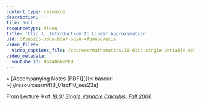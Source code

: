 ```yaml
---
content_type: resource
description: ''
file: null
resourcetype: Video
title: 'Clip 1: Introduction to Linear Approximation'
uid: 6f2e5165-3d0a-b6a7-6028-4f89a387ec1a
video_files:
  video_captions_file: /courses/mathematics/18-01sc-single-variable-calculus-fall-2010/unit-2-applications-of-differentiation/part-a-approximation-and-curve-sketching/session-23-linear-approximation/clip-1-introduction-to-linear-approximation/BSAA0akmPEU.vtt
video_metadata:
  youtube_id: BSAA0akmPEU
---
```


» [Accompanying Notes (PDF)]({{< baseurl >}}/resources/mit18_01scf10_ses23a)

From Lecture 9 of [_18.01 Single Variable Calculus, Fall 2006_](/courses/18-01-single-variable-calculus-fall-2006/pages/video-lectures)